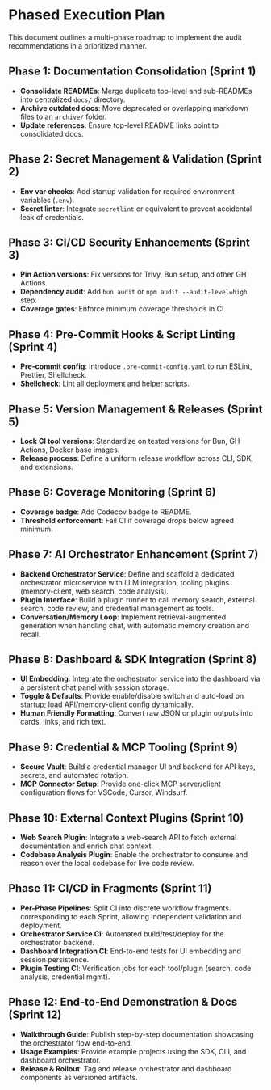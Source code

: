  # Phased Execution Plan

 This document outlines a multi-phase roadmap to implement the audit recommendations in a prioritized manner.

 ## Phase 1: Documentation Consolidation (Sprint 1)
 - **Consolidate READMEs**: Merge duplicate top-level and sub-READMEs into centralized `docs/` directory.
 - **Archive outdated docs**: Move deprecated or overlapping markdown files to an `archive/` folder.
 - **Update references**: Ensure top-level README links point to consolidated docs.

 ## Phase 2: Secret Management & Validation (Sprint 2)
 - **Env var checks**: Add startup validation for required environment variables (`.env`).
 - **Secret linter**: Integrate `secretlint` or equivalent to prevent accidental leak of credentials.

 ## Phase 3: CI/CD Security Enhancements (Sprint 3)
 - **Pin Action versions**: Fix versions for Trivy, Bun setup, and other GH Actions.
 - **Dependency audit**: Add `bun audit` or `npm audit --audit-level=high` step.
 - **Coverage gates**: Enforce minimum coverage thresholds in CI.

 ## Phase 4: Pre-Commit Hooks & Script Linting (Sprint 4)
 - **Pre-commit config**: Introduce `.pre-commit-config.yaml` to run ESLint, Prettier, Shellcheck.
 - **Shellcheck**: Lint all deployment and helper scripts.

 ## Phase 5: Version Management & Releases (Sprint 5)
 - **Lock CI tool versions**: Standardize on tested versions for Bun, GH Actions, Docker base images.
 - **Release process**: Define a uniform release workflow across CLI, SDK, and extensions.

 ## Phase 6: Coverage Monitoring (Sprint 6)
 - **Coverage badge**: Add Codecov badge to README.
 - **Threshold enforcement**: Fail CI if coverage drops below agreed minimum.

 ## Phase 7: AI Orchestrator Enhancement (Sprint 7)
 - **Backend Orchestrator Service**: Define and scaffold a dedicated orchestrator microservice with LLM integration, tooling plugins (memory-client, web search, code analysis).
 - **Plugin Interface**: Build a plugin runner to call memory search, external search, code review, and credential management as tools.
 - **Conversation/Memory Loop**: Implement retrieval-augmented generation when handling chat, with automatic memory creation and recall.

 ## Phase 8: Dashboard & SDK Integration (Sprint 8)
 - **UI Embedding**: Integrate the orchestrator service into the dashboard via a persistent chat panel with session storage.
 - **Toggle & Defaults**: Provide enable/disable switch and auto-load on startup; load API/memory-client config dynamically.
 - **Human Friendly Formatting**: Convert raw JSON or plugin outputs into cards, links, and rich text.

 ## Phase 9: Credential & MCP Tooling (Sprint 9)
 - **Secure Vault**: Build a credential manager UI and backend for API keys, secrets, and automated rotation.
 - **MCP Connector Setup**: Provide one-click MCP server/client configuration flows for VSCode, Cursor, Windsurf.

 ## Phase 10: External Context Plugins (Sprint 10)
 - **Web Search Plugin**: Integrate a web-search API to fetch external documentation and enrich chat context.
 - **Codebase Analysis Plugin**: Enable the orchestrator to consume and reason over the local codebase for live code review.

 ## Phase 11: CI/CD in Fragments (Sprint 11)
 - **Per-Phase Pipelines**: Split CI into discrete workflow fragments corresponding to each Sprint, allowing independent validation and deployment.
 - **Orchestrator Service CI**: Automated build/test/deploy for the orchestrator backend.
 - **Dashboard Integration CI**: End-to-end tests for UI embedding and session persistence.
 - **Plugin Testing CI**: Verification jobs for each tool/plugin (search, code analysis, credential mgmt).

 ## Phase 12: End-to-End Demonstration & Docs (Sprint 12)
 - **Walkthrough Guide**: Publish step-by-step documentation showcasing the orchestrator flow end-to-end.
 - **Usage Examples**: Provide example projects using the SDK, CLI, and dashboard orchestrator.
 - **Release & Rollout**: Tag and release orchestrator and dashboard components as versioned artifacts.

